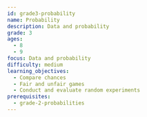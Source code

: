 ```yaml
---
id: grade3-probability
name: Probability
description: Data and probability
grade: 3
ages:
  - 8
  - 9
focus: Data and probability
difficulty: medium
learning_objectives:
  - Compare chances
  - Fair and unfair games
  - Conduct and evaluate random experiments
prerequisites:
  - grade-2-probabilities
---
```

